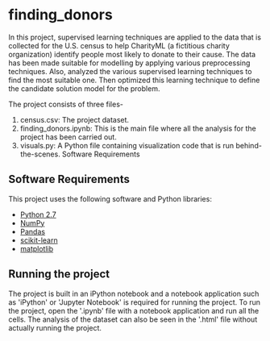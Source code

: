 # finding_donors
In this project, supervised learning techniques are applied to the data that is collected for the U.S. census to help CharityML (a fictitious charity organization) identify people most likely to donate to their cause. The data has been made suitable for modelling by applying various preprocessing techniques. Also, analyzed the various supervised learning techniques to find the most suitable one. Then optimized this learning technique to define the candidate solution model for the problem.

The project consists of three files-

1) census.csv: The project dataset.
2) finding_donors.ipynb: This is the main file where all the analysis for the project has been carried out.
3) visuals.py: A Python file containing visualization code that is run behind-the-scenes.
Software Requirements

## Software Requirements

This project uses the following software and Python libraries:

- [Python 2.7](https://www.python.org/download/releases/2.7/)
- [NumPy](http://www.numpy.org/)
- [Pandas](http://pandas.pydata.org/)
- [scikit-learn](http://scikit-learn.org/stable/)
- [matplotlib](http://matplotlib.org/)

## Running the project
The project is built in an iPython notebook and a notebook application such as 'iPython' or 'Jupyter Notebook' is required for running the project. To run the project, open the '.ipynb' file with a notebook application and run all the cells. The analysis of the dataset can also be seen in the '.html' file without actually running the project.
